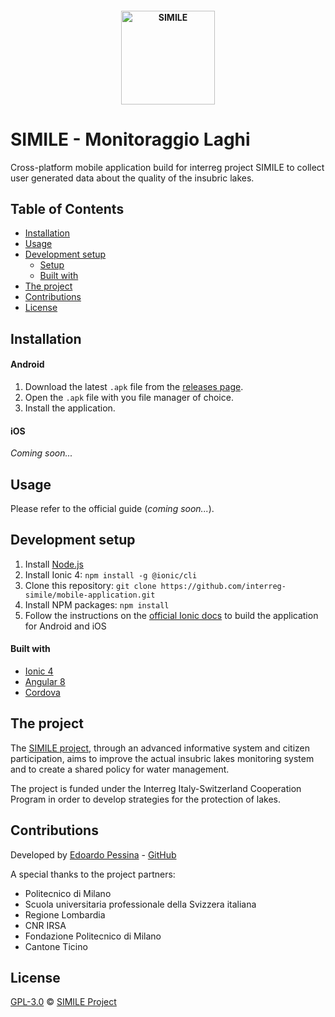 <h4 align="center">
<img src="https://raw.githubusercontent.com/interreg-simile/mobile-application/master/docs/media/logo.png" width="150" alt="SIMILE">
</h4>

# SIMILE - Monitoraggio Laghi

Cross-platform mobile application build for interreg project SIMILE to collect user generated
data about the quality of the insubric lakes.


## Table of Contents

- [Installation](#installation)
- [Usage](#usage)
- [Development setup](#development-setup)
    - [Setup](#setup)
    - [Built with](#built-with)
- [The project](#the-project)
- [Contributions](#contributions)
- [License](#license)


## Installation

#### Android 

1. Download the latest ```.apk``` file from the [releases page](https://github.com/interreg-simile/mobile-application/releases).
2. Open the ```.apk``` file with you file manager of choice.
3. Install the application.

#### iOS

*Coming soon...*


## Usage

Please refer to the official guide (*coming soon...*).


## Development setup

1. Install [Node.js](https://nodejs.org/it/download/)
1. Install Ionic 4: ```npm install -g @ionic/cli```
1. Clone this repository: ```git clone https://github.com/interreg-simile/mobile-application.git``` 
1. Install NPM packages: ```npm install```
1. Follow the instructions on the [official Ionic docs](https://ionicframework.com/docs/) to build the application for Android and iOS

#### Built with

- [Ionic 4](https://ionicframework.com/)
- [Angular 8](https://angular.io/)
- [Cordova](https://cordova.apache.org/)

## The project

The [SIMILE project](https://progetti.interreg-italiasvizzera.eu/it/b/78/sistemainformativoperilmonitoraggiointegratodeilaghiinsubriciedeiloroe), 
through an advanced informative system and citizen participation, aims to improve the actual insubric lakes monitoring
system and to create a shared policy for water management. 

The project is funded under the Interreg Italy-Switzerland Cooperation Program in order to develop strategies for the
protection of lakes.


## Contributions

Developed by [Edoardo Pessina](mailto:edoardopessina@yahoo.it) - [GitHub](https://github.com/epessina)

A special thanks to the project partners:

- Politecnico di Milano
- Scuola universitaria professionale della Svizzera italiana
- Regione Lombardia
- CNR IRSA
- Fondazione Politecnico di Milano
- Cantone Ticino


## License

[GPL-3.0](https://choosealicense.com/licenses/gpl-3.0) © [SIMILE Project](mailto:interreg-simile@polimi.it)
